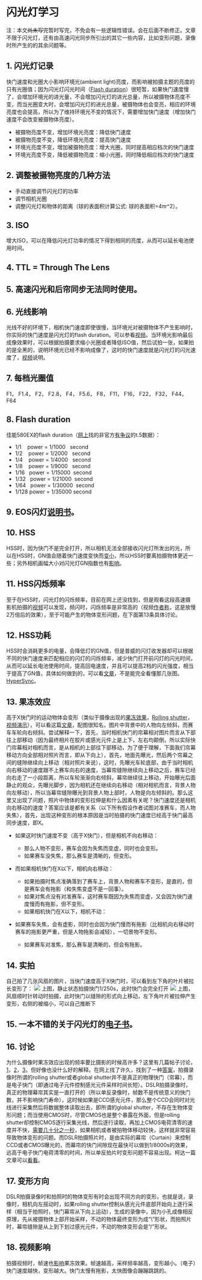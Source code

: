# 闪光灯学习


注：本文~~尚未写完~~暂时写完，不免会有一些逻辑性错误。会在后面不断修正。文章不限于闪光灯，还有由高速闪光同步所引出的其它一些内容，比如变形问题，录像时所产生的的其余问题等。

## 1. 闪光灯记录
快门速度和光圈大小影响环境光(ambient light)亮度，而影响被拍摄主题的亮度的只有光圈值；因为闪光灯闪光时间（[Flash duration](http://www.paulcbuff.com/sfe-flashduration.php)）很短暂，如果快门速度慢了，会增加环境光的进光量，不会增加闪光灯的进光总量，所以被摄物体亮度不变，而当光圈变大时，会增加闪光灯的进光总量，被摄物体也会变亮，相应的环境亮度也会提高，所以为了维持环境光不变的情况下，需要增加快门速度（增加快门速度不会改变被摄物体亮度）。

- 被摄物亮度不变，增加环境光亮度：降低快门速度
- 被摄物亮度不变，降低环境光亮度：提高快门速度
- 环境光亮度不变，增加被摄物亮度：增大光圈，同时提高相应档次的快门速度
- 环境光亮度不变，降低被摄物亮度：缩小光圈，同时降低相应档次的快门速度
## 2. 调整被摄物亮度的几种方法
- 手动直接调节闪光灯的功率
- 调节相机光圈
- 调整闪光灯和物体的距离（球的表面积计算公式: 球的表面积=4πr^2）。
## 3. ISO
增大ISO，可以在降低闪光灯功率的情况下得到相同的亮度，从而可以延长电池使用时间。
## 4. TTL = Through The Lens
## 5. 高速闪光和后帘同步无法同时使用。
## 6. 光线影响
光线不好的环境下，相机快门速度即使很慢，当环境光对被摄物体不产生影响时，你实际的快门速度是闪光灯的flash duration。可以参看[视频](http://v.youku.com/v_show/id_XMjE4ODI1NTQw.html)。当环境光影响最后成像效果时，可以根据拍摄要求缩小光圈或者降低ISO值，然后试拍一张，如果拍的是全黑的，说明环境光已经不影响成像了，这时的快门速度就是闪光灯的闪光速度了，[视频](https://www.youtube.com/watch?v=WwcFbRUfHkk)说明。
## 7. 每档光圈值
F1， F1.4， F2， F2.8， F4， F5.6， F8， F11， F16， F22， F32， F44， F64
## 8. Flash duration
佳能580EX的flash duration（[网上](http://www.waynesthisandthat.com/flashdurations.html)找的非官方[有争议](http://www.rodandcone.com/2008/05/flash-durations-for-canon-580ex-ii-and.html)的t.5数据）：

- 1/1    power = 1/1000   second
- 1/2    power = 1/2000   second
- 1/4    power = 1/4000   second
- 1/8    power = 1/9000   second
- 1/16   power = 1/15000  second
- 1/32   power = 1/21000  second
- 1/64   power = 1/30000  second
- 1/128  power = 1/35000  second

## 9. EOS闪灯[说明书](http://photonotes.org/articles/eos-flash/)。
## 10. HSS
HSS时，因为快门不是完全打开，所以相机无法全部接收闪光灯所发出的光，所以在HSS时，GN值会随着快门速度变快而[变小](http://www.photozone.de/hi-speed-flash-sync)，所以HSS时要离拍摄物体更近一些；另外相机画幅大小对闪光灯GN指数也有[影响](http://www.mobile01.com/topicdetail.php?f=257&t=2770123#36265579)。
## 11. HSS闪烁频率
至于在HSS时，闪光灯的闪烁频率，目前在网上还没找到，但是观看这段高速摄影机拍摄的[视频](http://v.youku.com/v_show/id_XNzI0NTI1OTg4.html)可以发现，频闪时，闪烁频率是非常高的（视频[作者称](https://www.youtube.com/watch?v=HavUWH7-fSk)，这是放慢2万倍后的效果），至于可能产生的物体变形问题，在下面第13条具体讨论。
## 12. HSS功耗
HSS时会消耗更多的电量，会降低灯的GN值，但是普威的闪灯收发器却可以根据不同的快门速度来匹配相应的闪灯的闪烁频率，减少快门打开前闪灯的闪光时间，从而可以延长电池使用时间，提高回电速度，并且可以提高2档的闪光强度，相当于提高了GN值，具体如何做到的，可以看[文章](http://www.pocketwizard.com/inspirations/technology/fp_sync_hss/)，不是能完全看懂那几张图。[HyperSync](http://wiki.pocketwizard.com/index.php?title=Understanding_HyperSync_and_High_Speed_Sync)。
## 13. 果冻效应
高于X快门时的运动物体会变形（类似于摄像出现的[果冻效果](http://www.nphoto.net/news/2012-09/25/858d44e576553cc0.shtml)，[Rolling shutter](http://en.wikipedia.org/wiki/Rolling_shutter)，[视频演示](http://www.tudou.com/programs/view/QKzLeFOqYsI/)），可以看这篇[文章](http://www.artfuldancer.com/Lessons/topics/DanceProduction/Shutters.htm)，配图很知名，图片中背景中的人物向左倾斜，而赛车车轮向右倾斜。尝试解释一下，首先，当时相机快门的帘幕相对图片而言从下部往上部移动（因为最终相片在胶片或感光元件上是上下，左右均颠倒，所以实际快门帘幕相对相机而言，是从相机的上部往下部移动，为了便于理解，下面我们帘幕移动方向全部相对照片而言，即从下向上），首先，地面先曝光，然后两个帘幕之间的缝隙继续向上移动（相对照片来说），这时，先曝光车轮底部，由于当时相机向右移动的速度跟不上赛车向右的速度，当幕帘缝隙继续向上移动之后，赛车已经向右走了一小段距离，所以车轮渐渐向右倾斜，幕帘继续往上移动，开始曝光后面静止的观众，先曝光脚步，因为相机还在继续向右移动（相对相机而言，背景人物向左移动），所以当幕帘缝隙曝光到背景人物上部时，人物是向左倾斜的。那么这里又出现了问题，照片中物体的变形拉伸是和什么因素有关呢？快门速度还是相机向右移动的速度？答案应该是都有关系（以下所有假设作者试图对准赛车，而人物失焦），首先，出现这种变形的根本原因是当时拍摄的快门速度已经高于快门最高同步速度，即X。  
    
- 如果这时快门速度不变（高于X快门），但是相机不向右移动：
  - 那么人物不变形，赛车会因为失焦而变虚，同时也会变形。
  - 如果赛车没失焦，那么赛车是清晰的，但变形。
    
- 而如果相机快门在X以下，相机向右移动：
  - 如果拍摄时焦点准确落到了赛车上，背景人物和赛车不变形，是直的，但是赛车会有拖影（和失焦变虚不是一回事）。
  - 如果对焦点没有对准赛车，这时赛车既因为失焦而变虚，又会因为快门速度慢而有拖影，但不变形。
  - 如果相机快门在X以下，相机不动：
    
- 如果赛车失焦，会有虚影，同时也会因为快门慢而有拖影（比相机向右移动时赛车的拖影更严重，但是人物拖影会减轻），一切景物不变形。
  - 如果赛车对准焦，那么赛车是清晰的，但会有拖影。
## 14. 实拍
自己拍了几张风扇的图片，当快门速度高于X快门时，可以看到左下角的叶片被拉长变形了：
![](images/MG_5104_111-1024x918.jpg)
上图，静止状态拍摄快门1/250s，此时快门会完全打开
![](images/MG_5098_111-1024x846.jpg)
上图，风扇顺时针转动时拍摄，此时快门以缝隙的形式向上移动，左下角叶片被拉伸产生变形，右侧的被缩小，可以自己推断下  
## 15. 一本不错的关于闪光灯的[电子书](http://pan.baidu.com/s/1hGecu)。
    
## 16. 讨论
为什么摄像时果冻效应出现的频率要比摄影的时候高许多？这里有几篇帖子讨论，[1](http://www.dpreview.com/forums/post/33256955)，[2](https://www.flickr.com/groups/nikon-d5100/discuss/72157626677684133/)，[3](http://photo.stackexchange.com/questions/9223/why-do-dslrs-in-movie-mode-have-a-rolling-shutter-instead-of-a-global-shutter)。但好像也没什么好的解释。在网上找了许久，找到了一种[答案](http://dvxuser.com/jason/CMOS-CCD/)，拍摄录像时所谓的rolling shutter或者global shutter并不是真正的物理快门（帘幕），而是电子快门（即通过电子元件控制感光元件采样时间长短）。DSLR拍摄录像时，真正的物理幕帘其实是一直打开的（所以单反录像时，帧数不是传统意义的快门数，并不影响快门寿命），这时候如果是CCD感光元件，那么整个CCD会同时对光线进行采集然后将数据整体读取出去，即所谓的global shutter，不存在生物体变形问题；而当使用CMOS时，尽管CMOS也是整个暴露在外面，但是rolling shutter却控制CMOS逐行采集光线，然后逐行读取，再加上CMOS电荷清零的速度并不快，[需要几十分之一秒](http://www.soomal.com/doc/20100002810.htm)，如果相机或者被拍物体移动较快，这样就非常容易导致物体变形的问题。而DSLR拍摄照片时，是由实际的幕帘（Curtain）来控制CCD或者CMOS曝光的，而幕帘的快门间隙现在最快可以做到1/8000s的效果，远高于电子快门电荷清零的时间，所以单反拍片时变形问题不容易出现。柯达一篇文章可以[看看](https://drive.google.com/file/d/0BxoNo8JWLhQvTGpTQkF5T2pyb1U/edit?usp=sharing)。
## 17. 变形方向
DSLR拍摄录像时和拍照时的物体变形有时会出现不同方向的变形，也就是说，录像时，相机向左摇动时，如果rolling shutter控制从感光元件底部开始向上逐行采样（相当于拍照时，快门幕帘从下向上运动），生成的录像中，因为小孔成像相反原理，先从被摄物体上部开始采样，不动的物体最终变形为成“\\”形状，而拍照片时，幕帘缝隙是从上到下划过感光元件，不动的物体变形会是“/”形状。
## 18. 视频影响
拍摄视频时，帧速也[影响](https://www.youtube.com/watch?v=dzAsNei7se4)果冻效果。帧速越高，采样频率越高，变形越小。（电子）快门速度越快，变形越大。快门太慢有拖影，太快图像会蹦蹦跳跳的。

